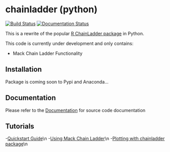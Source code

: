# chainladder (python)
[![Build Status](https://travis-ci.org/jbogaardt/chainladder-python.svg?branch=master)](https://travis-ci.org/jbogaardt/chainladder-python)
[![Documentation Status](https://readthedocs.org/projects/chainladder-python/badge/?version=latest)](http://chainladder-python.readthedocs.io/en/latest/?badge=latest)

This is a rewrite of the popular [R ChainLadder package](https://github.com/mages/ChainLadder) in Python.

This code is currently under development and only contains:
  - Mack Chain Ladder Functionality

## Installation
Package is coming soon to Pypi and Anaconda...

## Documentation
Please refer to the [Documentation](http://chainladder-python.readthedocs.io/) for source code documentation

## Tutorials
-[Quickstart Guide](http://chainladder-python.readthedocs.io/en/latest/quickstart.html)\n
-[Using Mack Chain Ladder](http://chainladder-python.readthedocs.io/en/latest/quickstart.html)\n
-[Plotting with chainladder package](http://chainladder-python.readthedocs.io/en/latest/quickstart.html)\n

